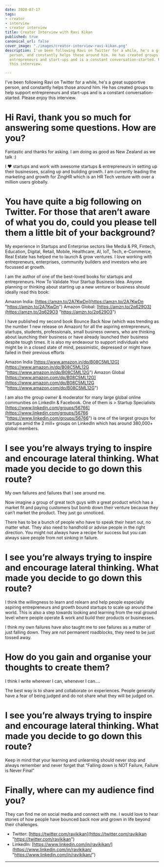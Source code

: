 ```yaml
---
date: 2020-07-17
tags:
- creator
- interview
- creator interview
title: Creator Interview with Ravi Kikan
published: true
canonical_url: false
cover_image: "./images/creator-interview-ravi-kikan.png"
description: I've been following Ravi on Twitter for a while, he's a great supportive
  person, and constantly helps those around him. He has created groups to help support
  entrepreneurs and start-ups and is a constant conversation-started. Please enjoy
  this interview.

---
```

I've been following Ravi on Twitter for a while, he's a great supportive person, and constantly helps those around him. He has created groups to help support entrepreneurs and start-ups and is a constant conversation-started. Please enjoy this interview.

# Hi Ravi, thank you so much for answering some questions. How are you?

Fantastic and thanks for asking. I am doing as good as New Zealand as we talk :)

I ❤️ startups and work with awesome startups & entrepreneurs in setting up their businesses, scaling up and building growth. I am currently leading the marketing and growth for ZingHR which is an HR Tech venture with over a million users globally.

# You have quite a big following on Twitter. For those that aren’t aware of what you do, could you please tell them a little bit of your background?

My experience in Startups and Enterprise sectors like Media & PR, Fintech, Education, Digital, Retail, Mobile, Healthcare, AI, IoT, Tech, e-Commerce, Real Estate has helped me to launch & grow ventures. I love working with entrepreneurs, enterprises, community builders and investors who are focussed at growth.

I am the author of one of the best-loved books for startups and entrepreneurs. How To Validate Your Startup Business Idea. Anyone planning or thinking about starting up a new venture or business should ideally read this book:

Amazon India: [https://amzn.to/2A7KwDn](https://amzn.to/2A7KwDn "https://amzn.to/2A7KwDn") Amazon Global: [https://amzn.to/2q629O3](https://amzn.to/2q629O3 "https://amzn.to/2q629O3")

I have published my second book Bounce Back Now (which was trending as the number 1 new release on Amazon) for all the aspiring entrepreneurs, startups, students, professionals, small business owners, who are thinking about launching their business or have already launched their business despite tough times. It is also my endeavour to support individuals who might be in a closed state of mind, pessimistic, depressed or might have failed in their previous efforts

Amazon India [https://www.amazon.in/dp/B08C5ML12G](https://www.amazon.in/dp/B08C5ML12G "https://www.amazon.in/dp/B08C5ML12G") Amazon Global [https://www.amazon.com/dp/B08C5ML12G](https://www.amazon.com/dp/B08C5ML12G "https://www.amazon.com/dp/B08C5ML12G")

I am also the group owner & moderator for many large global online communities on LinkedIn & Facebook. One of them is > Startup Specialists [https://www.linkedin.com/groups/56766](https://www.linkedin.com/groups/56766 "https://www.linkedin.com/groups/56766") is one of the largest groups for startups amid the 2 mill+ groups on LinkedIn which has around 380,000+ global members.

# I see you’re always trying to inspire and encourage lateral thinking. What made you decide to go down this route?

My own failures and failures that I see around me.

Now imagine a group of great tech guys with a great product which has a market fit and paying customers but bomb down their venture because they can’t market the product. They just go unnoticed.

There has to be a bunch of people who have to speak their heart out, no matter what. They also need to handhold or advise people in the right direction. You might not always have a recipe for success but you can always save people from not sinking in failure.

# I see you’re always trying to inspire and encourage lateral thinking. What made you decide to go down this route?

I think the willingness to learn and relearn and help people especially aspiring entrepreneurs and growth bound startups to scale up around the world. This is also a step towards looking and learning from the real ground level where people operate & work and build their products or businesses.

I think my own failures have also taught me to see failures as a matter of just falling down. They are not permanent roadblocks, they need to be just tossed away.

# How do you gain and organise your thoughts to create them?

I think I write wherever I can, whenever I can….

The best way is to share and collaborate on experiences. People generally have a fear of being judged and do not share what they will be judged on.

# I see you’re always trying to inspire and encourage lateral thinking. What made you decide to go down this route?

Keep in mind that your learning and unlearning should never stop and always remember and never forget that “Falling down is NOT Failure, Failure is Never Final”

# Finally, where can my audience find you?

They can find me on social media and connect with me. I would love to hear stories of how people have bounced back now and grown in life beyond their challenges.

* Twitter: [https://twitter.com/ravikikan](https://twitter.com/ravikikan "https://twitter.com/ravikikan")
* LinkedIn: [https://www.linkedin.com/in/ravikikan/](https://www.linkedin.com/in/ravikikan/ "https://www.linkedin.com/in/ravikikan/")

***